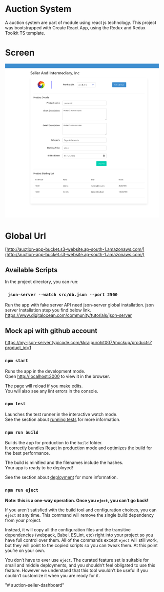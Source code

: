 # Auction System

A auction system are part of module using react js technology.
This project was bootstrapped with Create React App, using the Redux and Redux Toolkit TS template.

# Screen
![Seller Dashboard](./public/dashboard.PNG)

# Global Url 
[http://auction-app-bucket.s3-website.ap-south-1.amazonaws.com/](http://auction-app-bucket.s3-website.ap-south-1.amazonaws.com/)


## Available Scripts

In the project directory, you can run:

### ` json-server --watch src/db.json --port 2500`
Run the app with fake server API need json-server global installation. 
json server Installation step you find below link. 
https://www.digitalocean.com/community/tutorials/json-server

## Mock api with github account
https://my-json-server.typicode.com/kkrajpurohit007/mockup/products?product_id=1


### `npm start`

Runs the app in the development mode.\
Open [http://localhost:3000](http://localhost:3000) to view it in the browser.

The page will reload if you make edits.\
You will also see any lint errors in the console.

### `npm test`

Launches the test runner in the interactive watch mode.\
See the section about [running tests](https://facebook.github.io/create-react-app/docs/running-tests) for more information.

### `npm run build`

Builds the app for production to the `build` folder.\
It correctly bundles React in production mode and optimizes the build for the best performance.

The build is minified and the filenames include the hashes.\
Your app is ready to be deployed!

See the section about [deployment](https://facebook.github.io/create-react-app/docs/deployment) for more information.

### `npm run eject`

**Note: this is a one-way operation. Once you `eject`, you can’t go back!**

If you aren’t satisfied with the build tool and configuration choices, you can `eject` at any time. This command will remove the single build dependency from your project.

Instead, it will copy all the configuration files and the transitive dependencies (webpack, Babel, ESLint, etc) right into your project so you have full control over them. All of the commands except `eject` will still work, but they will point to the copied scripts so you can tweak them. At this point you’re on your own.

You don’t have to ever use `eject`. The curated feature set is suitable for small and middle deployments, and you shouldn’t feel obligated to use this feature. However we understand that this tool wouldn’t be useful if you couldn’t customize it when you are ready for it.



"# auction-seller-dashboard" 
